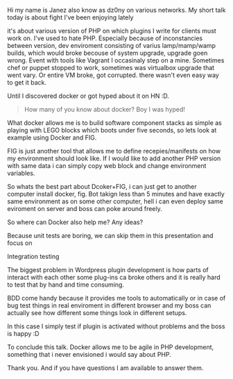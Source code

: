 Hi my name is Janez also know as dz0ny on various networks. 
My short talk today is about fight I've been enjoying lately 

it's about various version of PHP on which plugins I write for clients must work on.
I've used to hate PHP. Especially because of inconstancies between version, dev enviroment 
consisting of varius lamp/mamp/wamp builds, which would broke becouse of system upgrade,
upgrade goen wrong. Event with tools like Vagrant I occasinaly step on a mine. Sometimes chef
or puppet stopped to work, sometimes was virtualbox upgrade that went vary. Or entire VM broke, got corrupted.
there wasn't even easy way to get it back.

Until I discovered docker or got hyped about it on HN :D.
> How many of you know about docker?
Boy I was hyped!

What docker allows me is to build software component stacks as simple
as playing with LEGO blocks which boots under five seconds, so lets look at example using Docker and FIG.

FIG is just another tool that allows me to define recepies/manifests on how my environment should look like.
If I would like to add another PHP version with same data i can simply copy web block and change environment variables.

So whats the best part about Dcoker+FIG, i can just get to another computer install docker, fig. Bot takign less than 5 minutes
and have exactly same environment as on some other computer, hell i can even deploy same eviroment on server and boss can poke around freely.

So where can Docker also help me? Any ideas?

Because unit tests are boring, we can skip them in this presentation and focus on

Integration testing

The biggest problem in Wordpress plugin development is how parts of interact with each other
some plug-ins ca broke others and it is really hard to test that by hand and time consuming.

BDD come handy because it provides me tools to automatically or in case of bug test things in real enviroment in different browser
and my boss can actually see how different some things look in different setups.

In this case I simply test if plugin is activated without problems and the boss is happy :D

To conclude this talk. Docker allows me to be agile in PHP development, something that i never envisioned i would say about PHP.

Thank you. And if you have questions I am available to answer them.

